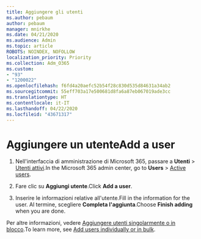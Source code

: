 ```yaml
---
title: Aggiungere gli utenti
ms.author: pebaum
author: pebaum
manager: mnirkhe
ms.date: 04/21/2020
ms.audience: Admin
ms.topic: article
ROBOTS: NOINDEX, NOFOLLOW
localization_priority: Priority
ms.collection: Adm_O365
ms.custom:
- "93"
- "1200022"
ms.openlocfilehash: f6fd4a20aefc52b54f28c830d535d84631a34ab2
ms.sourcegitcommit: 55eff703a17e500681d8fa6a87eb067019ade3cc
ms.translationtype: HT
ms.contentlocale: it-IT
ms.lasthandoff: 04/22/2020
ms.locfileid: "43671317"
---
```

# <a name="add-a-user"></a><span data-ttu-id="930d8-102">Aggiungere un utente</span><span class="sxs-lookup"><span data-stu-id="930d8-102">Add a user</span></span>

1. <span data-ttu-id="930d8-103">Nell'interfaccia di amministrazione di Microsoft 365, passare a **Utenti** > [Utenti attivi](https://admin.microsoft.com/Adminportal/Home?source=applauncher#/users).</span><span class="sxs-lookup"><span data-stu-id="930d8-103">In the Microsoft 365 admin center, go to **Users** > [Active users](https://admin.microsoft.com/Adminportal/Home?source=applauncher#/users).</span></span>

2. <span data-ttu-id="930d8-104">Fare clic su **Aggiungi utente**.</span><span class="sxs-lookup"><span data-stu-id="930d8-104">Click **Add a user**.</span></span>

3. <span data-ttu-id="930d8-105">Inserire le informazioni relative all'utente.</span><span class="sxs-lookup"><span data-stu-id="930d8-105">Fill in the information for the user.</span></span> <span data-ttu-id="930d8-106">Al termine, scegliere **Completa l'aggiunta**.</span><span class="sxs-lookup"><span data-stu-id="930d8-106">Choose **Finish adding** when you are done.</span></span>

<span data-ttu-id="930d8-107">Per altre informazioni, vedere [Aggiungere utenti singolarmente o in blocco](https://docs.microsoft.com/office365/admin/add-users/add-users).</span><span class="sxs-lookup"><span data-stu-id="930d8-107">To learn more, see [Add users individually or in bulk](https://docs.microsoft.com/office365/admin/add-users/add-users).</span></span>